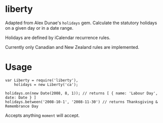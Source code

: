 liberty
=======

Adapted from Alex Dunae's `holidays` gem. Calculate the statutory holidays on a given day or in a date range.

Holidays are defined by iCalendar recurrence rules.

Currently only Canadian and New Zealand rules are implemented.

Usage
=====

    var Liberty = require('liberty'),
        holidays = new Liberty('ca');

    holidays.on(new Date(2008, 8, 1)); // returns [ { name: 'Labour Day', date: Date } ]
    holidays.between('2008-10-1', '2008-11-30') // returns Thanksgiving & Remembrance Day

Accepts anything `moment` will accept.
